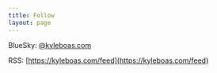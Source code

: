 ```yaml
---
title: Follow
layout: page
---
```



BlueSky: [@kyleboas.com](https://bsky.app/profile/kyleboas.com)


RSS: [https://kyleboas.com/feed](https://kyleboas.com/feed)